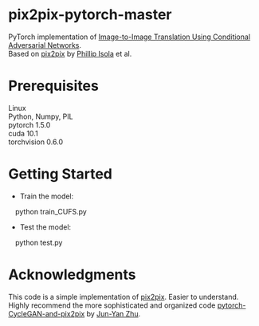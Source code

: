 # pix2pix-pytorch-master
PyTorch implementation of [Image-to-Image Translation Using Conditional Adversarial Networks](https://github.com/mrzhu-cool/pix2pix-pytorch).  
Based on [pix2pix](https://phillipi.github.io/pix2pix/) by [Phillip Isola](https://github.com/phillipi) et al.  
# Prerequisites
Linux  
Python, Numpy, PIL  
pytorch 1.5.0  
cuda 10.1  
torchvision 0.6.0  
# Getting Started
* Train the model:  

&ensp;&ensp;python train_CUFS.py  
* Test the model:  

&ensp;&ensp;python test.py  
# Acknowledgments
This code is a simple implementation of [pix2pix](https://phillipi.github.io/pix2pix/). Easier to understand.  
Highly recommend the more sophisticated and organized code [pytorch-CycleGAN-and-pix2pix](https://github.com/junyanz/pytorch-CycleGAN-and-pix2pix) by [Jun-Yan Zhu](https://github.com/junyanz).  
